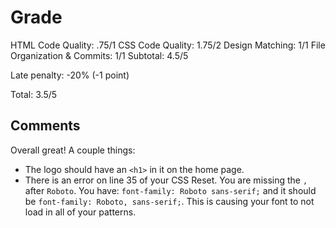 # Grade

HTML Code Quality: .75/1
CSS Code Quality: 1.75/2
Design Matching: 1/1
File Organization & Commits: 1/1
Subtotal: 4.5/5

Late penalty: -20% (-1 point)

Total: 3.5/5

## Comments
Overall great! A couple things:
- The logo should have an `<h1>` in it on the home page.
- There is an error on line 35 of your CSS Reset. You are missing the  `,` after `Roboto`. You have: `font-family: Roboto sans-serif;` and it should be `font-family: Roboto, sans-serif;`. This is causing your font to not load in all of your patterns.
